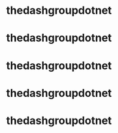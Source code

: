 # thedashgroupdotnet
# thedashgroupdotnet
# thedashgroupdotnet
# thedashgroupdotnet
# thedashgroupdotnet
